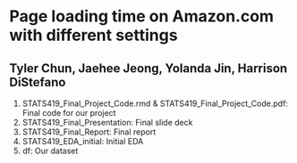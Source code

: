 # Page loading time on Amazon.com with different settings

## Tyler Chun, Jaehee Jeong, Yolanda Jin, Harrison DiStefano

1. STATS419_Final_Project_Code.rmd & STATS419_Final_Project_Code.pdf: Final code for our project
2. STATS419_Final_Presentation: Final slide deck
3. STATS419_Final_Report: Final report
4. STATS419_EDA_initial: Initial EDA
6. df: Our dataset